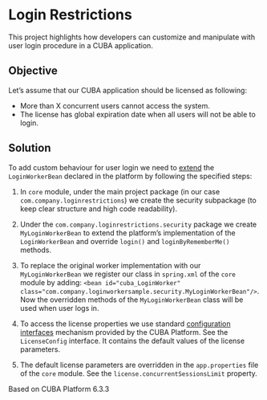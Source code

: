 # Login Restrictions

This project highlights how developers can customize and manipulate with user login procedure in a CUBA application.

## Objective

Let’s assume that our CUBA application should be licensed as following:

* More than X concurrent users cannot access the system.
* The license has global expiration date when all users will not be able to login.

## Solution

To add custom behaviour for user login we need to [extend](https://doc.cuba-platform.com/manual-6.1/bean_extension.html) the `LoginWorkerBean` declared in the platform by following the specified steps:

1. In `core` module, under the main project package (in our case `com.company.loginrestrictions`) we create the security subpackage (to keep clear structure and high code readability).

2. Under the `com.company.loginrestrictions.security` package we create `MyLoginWorkerBean` to extend the platform’s implementation of the `LoginWorkerBean` and override `login()` and `loginByRememberMe()` methods.

3. To replace the original worker implementation with our `MyLoginWorkerBean` we register our class in `spring.xml` of the `core` module by adding: `<bean id="cuba_LoginWorker" class="com.company.loginworkersample.security.MyLoginWorkerBean"/>`. Now the overridden methods of the `MyLoginWorkerBean` class will be used when user logs in.

4. To access the license properties we use standard [configuration interfaces](https://doc.cuba-platform.com/manual-6.1/config_interfaces.html) mechanism provided by the CUBA Platform. See the `LicenseConfig` interface. It contains the default values of the license parameters.

5. The default license parameters are overridden in the `app.properties` file of the `core` module. See the `license.concurrentSessionsLimit` property.

Based on CUBA Platform 6.3.3
